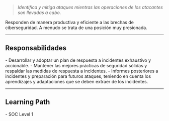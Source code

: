 >*Identifica y mitiga ataques mientras las operaciones de los atacantes son llevadas a cabo.*

Responden de manera productiva y eficiente a las brechas de ciberseguridad. A menudo se trata de una posición muy presionada.

------------------------
<h2>Responsabilidades</h2>
- Desarrollar y adoptar un plan de respuesta a incidentes exhaustivo y accionable.
- Mantener las mejores prácticas de seguridad sólidas y respaldar las medidas de respuesta a incidentes.
- Informes posteriores a incidentes y preparación para futuros ataques, teniendo en cuenta los aprendizajes y adaptaciones que se deben extraer de los incidentes.

----------------------------
<h2>Learning Path</h2>
- SOC Level 1
